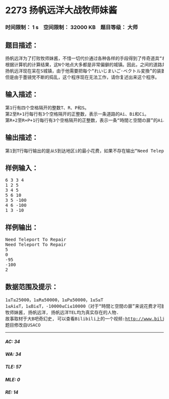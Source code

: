 # 2273 扬帆远洋大战牧师妹酱   
### 时间限制： 1 s&nbsp;&nbsp;&nbsp;&nbsp;空间限制： 32000 KB&nbsp;&nbsp;&nbsp;&nbsp;题目等级： 大师  
## 题目描述：  

<pre>
扬帆远洋为了打败牧师妹酱，不惜一切代价通过各种各样的手段得到了传奇道具“れいじまいご”来释放能量使得全球充满扬帆远洋的威严气场和能量场。但是，“れいじまいご”释放的能量只能在某个很小的区域中存在，为了使得效果可以逸散的全球，扬帆远洋决定效仿心灵操控者——尤里，在世界各地修建了N个“れいじまいご·ベクトル変換”使得其能量场可以在全世界张开。
根据计算机的计算结果，这N个地点大多都是非常偏僻的城镇。因此，之间的道路并不定都是畅通的。这些地区之间通过R条道路连接，为了使得之间前往的方便，扬帆远洋TEL还帮助扬帆远洋产生了P个空间隧道，扬帆远洋称之为“時間と空間の扉”。每条道路i或者“時間と空間の扉”i连接地区Ai到Bi，花费为Ci。道路是双向的，可以从Ai到Bi，也可以从Bi到Ai，花费都是Ci。然而“時間と空間の扉”与之不同，只可以从Ai到Bi。事实上，由于牧师妹酱的墨镜党(看看我的头像就知道了)的不断干扰使得链接非常不稳定。牧师妹酱的墨镜党的干扰如下：如果有一条“時間と空間の扉”可以从Ai到Bi，那么保证不可能通过一些道路和“時間と空間の扉”从Bi回到Ai。所以有些地区可能无法到达，需要扬帆远洋对自己进行Teleport才可以。
扬帆远洋现在呆在S城镇，由于他需要把每个“れいじまいご·ベクトル変換”的装置调整完毕，因此扬帆远洋写了一个程序计算从S出发，对于每个地区而言计算出了最小的花费，如果不可能，则输出“Need Teleport To Repair”。最后输出，一共有多少个地方是需要用Teleport的。
但是由于墨镜党不断的捣乱，这个程序现在无法工作，请你复述出来这个程序。
</pre>
  
  
## 输入描述：  

<pre>
第1行有四个空格隔开的整数T、R、P和S。  
第2至R+1行每行有3个空格隔开的正整数，表示一条道路的Ai、Bi和Ci。  
第R+2至R+P+1行每行有3个空格隔开的正整数，表示一条“時間と空間の扉”的Ai、Bi和Ci。
</pre>
  
  
## 输出描述：  

<pre>
第1到T行每行输出的是从S到达地区i的最小花费，如果不存在输出“Need Teleport To Repair”（没有引号）。最后一行为一共有多少个地方是需要用Teleport的。
</pre>
  
  
## 样例输入：  

<pre>
6 3 3 4  
1 2 5  
3 4 5  
5 6 10  
3 5 -100  
4 6 -100  
1 3 -10
</pre>
  
  
## 样例输出：  

<pre>
Need Teleport To Repair  
Need Teleport To Repair  
5  
0  
-95  
-100  
2
</pre>
  
  
## 数据范围及提示：  

<pre>
1≤T≤25000，1≤R≤50000，1≤P≤50000，1≤S≤T  
1≤Ai≤T，1≤Bi≤T，-10000≤Ci≤10000（对于“時間と空間の扉”来说花费才可能是负数）
牧师妹酱, 扬帆远洋, 扬帆远洋TEL均为真实存在的人物.
故事取材于大B吧奇幻史, 可以查看Bilibili上的一个视频:<a href="http://www.bilibili.tv/video/av441478/">http://www.bilibili.tv/video/av441478/</a>
题目修改自USACO
</pre>
  
  
***  

##### AC: 34  
##### WA: 34  
##### TLE: 57  
##### MLE: 0  
##### RE: 14  
